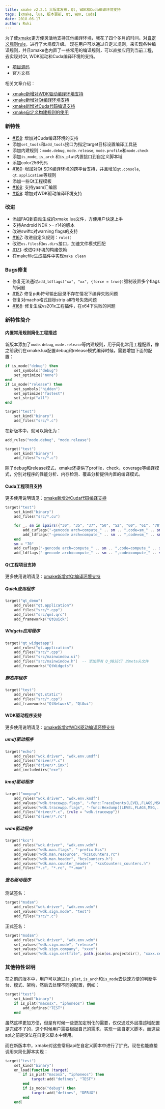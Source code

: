 ```yaml
---
title: xmake v2.2.1 大版本发布，Qt, WDK和Cuda编译环境支持
tags: [xmake, lua, 版本更新, Qt, WDK, Cuda]
date: 2018-06-17
author: Ruki
---
```


为了使[xmake](https://github.com/xmake-io/xmake)更方便灵活地支持其他编译环境，我花了四个多月的时间，对[自定义规则rule](/zh/manual#%E6%9E%84%E5%BB%BA%E8%A7%84%E5%88%99)，进行了大规模升级。
现在用户可以通过自定义规则，来实现各种编译规则，并且xmake也内置了一些常用的编译规则，可以直接应用到当前工程，去实现对Qt, WDK驱动和Cuda编译环境的支持。

* [项目源码](https://github.com/xmake-io/xmake)
* [官方文档](https://xmake.io/zh/)

相关文章介绍：

* [xmake新增对WDK驱动编译环境支持](http://tboox.org/cn/2018/06/14/support-wdk/)
* [xmake新增对Qt编译环境支持](http://tboox.org/cn/2018/05/30/support-qt/)
* [xmake新增对Cuda代码编译支持](http://tboox.org/cn/2018/03/09/support-cuda/)
* [xmake自定义构建规则的使用](http://tboox.org/cn/2017/11/13/custom-rule/)

### 新特性

* [#158](https://github.com/xmake-io/xmake/issues/158): 增加对Cuda编译环境的支持
* 添加`set_tools`和`add_tools`接口为指定target目标设置编译工具链
* 添加内建规则：`mode.debug`, `mode.release`, `mode.profile`和`mode.check`
* 添加`is_mode`, `is_arch` 和`is_plat`内置接口到自定义脚本域
* 添加color256代码
* [#160](https://github.com/xmake-io/xmake/issues/160): 增加对Qt SDK编译环境的跨平台支持，并且增加`qt.console`, `qt.application`等规则
* 添加一些Qt工程模板
* [#169](https://github.com/xmake-io/xmake/issues/169): 支持yasm汇编器
* [#159](https://github.com/xmake-io/xmake/issues/159): 增加对WDK驱动编译环境支持

### 改进

* 添加FAQ到自动生成的xmake.lua文件，方便用户快速上手
* 支持Android NDK >= r14的版本
* 改进swiftc对warning flags的支持
* [#167](https://github.com/xmake-io/xmake/issues/167): 改进自定义规则：`rule()`
* 改进`os.files`和`os.dirs`接口，加速文件模式匹配
* [#171](https://github.com/xmake-io/xmake/issues/171): 改进Qt环境的构建依赖
* 在makefile生成插件中实现`make clean`

### Bugs修复

* 修复无法通过`add_ldflags("xx", "xx", {force = true})`强制设置多个flags的问题
* [#157](https://github.com/xmake-io/xmake/issues/157): 修复pdb符号输出目录不存在情况下编译失败问题
* 修复对macho格式目标strip all符号失效问题
* [#168](https://github.com/xmake-io/xmake/issues/168): 修复生成vs201x工程插件，在x64下失败的问题







### 新特性简介

#### 内置常用规则简化工程描述

新版本添加了`mode.debug`, `mode.release`等内建规则，用于简化常用工程配置，像之前我们在xmake.lua配置debug和release模式编译时候，需要增加下面的配置：

```lua
if is_mode("debug") then
    set_symbols("debug")
    set_optimize("none")
end
if is_mode("release") then
    set_symbols("hidden")
    set_optimize("fastest")
    set_strip("all")
end

target("test")
    set_kind("binary")
    add_files("src/*.c")
```

在新版本中，就可以简化为：

```lua
add_rules("mode.debug", "mode.release")

target("test")
    set_kind("binary")
    add_files("src/*.c")
```

除了debug和release模式，xmake还提供了profile，check，coverage等编译模式，分别对程序的性能分析、内存检测、覆盖分析提供内置的编译模式。

#### Cuda工程项目支持

更多使用说明请见：[xmake新增对Cuda代码编译支持](http://tboox.org/cn/2018/03/09/support-cuda/)

```lua
target("test")
    set_kind("binary")
    add_files("src/*.cu")

    for _, sm in ipairs({"30", "35", "37", "50", "52", "60", "61", "70"}) do
        add_cuflags("-gencode arch=compute_" .. sm .. ",code=sm_" .. sm)
        add_ldflags("-gencode arch=compute_" .. sm .. ",code=sm_" .. sm)
    end
    sm = "70"
    add_cuflags("-gencode arch=compute_" .. sm .. ",code=compute_" .. sm)
    add_ldflags("-gencode arch=compute_" .. sm .. ",code=compute_" .. sm)
```

#### Qt工程项目支持

更多使用说明请见：[xmake新增对Qt编译环境支持](http://tboox.org/cn/2018/05/30/support-qt/)

##### Quick应用程序

```lua
target("qt_demo")
    add_rules("qt.application")
    add_files("src/*.cpp") 
    add_files("src/qml.qrc")
    add_frameworks("QtQuick")
```

##### Widgets应用程序

```lua
target("qt_widgetapp")
    add_rules("qt.application")
    add_files("src/*.cpp") 
    add_files("src/mainwindow.ui")
    add_files("src/mainwindow.h")  -- 添加带有 Q_OBJECT 的meta头文件
    add_frameworks("QtWidgets")
```

##### 静态库程序

```lua
target("test")
    add_rules("qt.static")
    add_files("src/*.cpp")
    add_frameworks("QtNetwork", "QtGui")
```

#### WDK驱动程序支持

更多使用说明请见：[xmake新增对WDK驱动编译环境支持](http://tboox.org/cn/2018/06/14/support-wdk/)

##### umdf驱动程序

```lua
target("echo")
    add_rules("wdk.driver", "wdk.env.umdf")
    add_files("driver/*.c") 
    add_files("driver/*.inx")
    add_includedirs("exe")
```

##### kmdf驱动程序

```lua
target("nonpnp")
    add_rules("wdk.driver", "wdk.env.kmdf")
    add_values("wdk.tracewpp.flags", "-func:TraceEvents(LEVEL,FLAGS,MSG,...)")
    add_values("wdk.tracewpp.flags", "-func:Hexdump((LEVEL,FLAGS,MSG,...))")
    add_files("driver/*.c", {rule = "wdk.tracewpp"}) 
    add_files("driver/*.rc")
```

##### wdm驱动程序

```lua
target("kcs")
    add_rules("wdk.driver", "wdk.env.wdm")
    add_values("wdk.man.flags", "-prefix Kcs")
    add_values("wdk.man.resource", "kcsCounters.rc")
    add_values("wdk.man.header", "kcsCounters.h")
    add_values("wdk.man.counter_header", "kcsCounters_counters.h")
    add_files("*.c", "*.rc", "*.man") 
```

##### 签名驱动程序

测试签名：

```lua
target("msdsm")
    add_rules("wdk.driver", "wdk.env.wdm")
    set_values("wdk.sign.mode", "test")
    add_files("src/*.c")
```

正式签名：

```lua
target("msdsm")
    add_rules("wdk.driver", "wdk.env.wdm")
    set_values("wdk.sign.mode", "release")
    set_values("wdk.sign.company", "xxxx")
    set_values("wdk.sign.certfile", path.join(os.projectdir(), "xxxx.cer"))
```

### 其他特性说明

在之前的版本中，用户可以通过`is_plat`, `is_arch`和`is_mode`去快速方便的判断平台、模式、架构，然后去处理不同的配置，例如：

```lua
target("test")
    set_kind("binary")
    if is_plat("macosx", "iphoneos") then
        add_defines("TEST")
    end
```

虽然这样更加方便，但是有时候一些更加定制化的需要，仅仅通过外层描述域配置是完成不了的，这个时候用户需要根据自己的需求，实现一些自定义脚本，而这些api之前是没法在自定义脚本中使用。

而在新版本中，xmake对这些常用api在自定义脚本中进行了扩充，现在也能直接调用来简化脚本实现：

```lua
target("test")
    set_kind("binary")
    on_load(function (target)
        if is_plat("macosx", "iphoneos") then
            target:add("defines", "TEST")
        end
        if is_mode("debug") then
            target:add("defines", "DEBUG")
        end
    end)
```